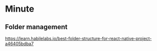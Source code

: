# Minute

## Folder management
https://learn.habilelabs.io/best-folder-structure-for-react-native-project-a46405bdba7